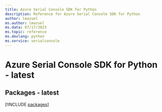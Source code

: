 ```yaml
---
title: Azure Serial Console SDK for Python
description: Reference for Azure Serial Console SDK for Python
author: lmazuel
ms.author: lmazuel
ms.data: 07/17/2023
ms.topic: reference
ms.devlang: python
ms.service: serialconsole
---
```

# Azure Serial Console SDK for Python - latest
## Packages - latest
[!INCLUDE [packages](serial-console-index.md)]